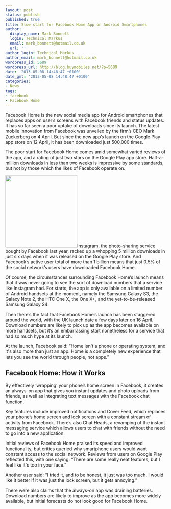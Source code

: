 ```yaml
---
layout: post
status: publish
published: true
title: Slow start for Facebook Home App on Android Smartphones
author:
  display_name: Mark Bonnett
  login: Technical Markus
  email: mark_bonnett@hotmail.co.uk
  url: ''
author_login: Technical Markus
author_email: mark_bonnett@hotmail.co.uk
wordpress_id: 5689
wordpress_url: http://blog.buymobiles.net/?p=5689
date: '2013-05-08 14:48:47 +0100'
date_gmt: '2013-05-08 14:48:47 +0100'
categories:
- News
tags:
- facebook
- Facebook Home
---
```

<p><span class="postStandFirst">Facebook Home is the new social media app for Android smartphones that replaces apps on user&rsquo;s screens with Facebook friends and status updates. It has so far seen a poor uptake of downloads since its launch. The latest mobile innovation from Facebook was unveiled by the firm&rsquo;s CEO Mark Zuckerberg on 4 April. But since the new app&rsquo;s launch on the Google Play app store on 12 April, it has been downloaded just 500,000 times.</span></p>
<p>The poor start for Facebook Home comes amid somewhat varied reviews of the app, and a rating of just two stars on the Google Play app store. Half-a-million downloads in less than two weeks is impressive by some standards, but not by those which the likes of Facebook operate on.</p>
<p style="text-align: left;"><img class="aligncenter" alt="" src="http://farm8.staticflickr.com/7354/8720901230_4c74a99205_m.jpg" width="225" height="225" />Instagram, the photo-sharing service bought by Facebook last year, racked up a whopping 5 million downloads in just six days when it was released on the Google Play store. And Facebook&rsquo;s active user total of more than 1 billion means that just 0.5% of the social network&rsquo;s users have downloaded Facebook Home.</p>
<p>Of course, the circumstances surrounding Facebook Home&rsquo;s launch means that it was never going to see the sort of download numbers that a service like Instagram had. For starts, the app is only available on a limited number of Android handsets at the moment, namely the Samsung Galaxy S3, the Galaxy Note 2, the HTC One X, the One X+, and the yet-to-be-released Samsung Galaxy S4.</p>
<p>Then there&rsquo;s the fact that Facebook Home&rsquo;s launch has been staggered around the world, with the UK launch date a few days later on 16 April. Download numbers are likely to pick up as the app becomes available on more handsets, but it&rsquo;s an embarrassing start nonetheless for a service that had so much hype at its launch.</p>
<p>At the launch, Facebook said: &ldquo;Home isn't a phone or operating system, and it's also more than just an app. Home is a completely new experience that lets you see the world through people, not apps.&rdquo;</p>
<h2><strong>Facebook Home: How it Works</strong></h2>
<p>By effectively &lsquo;wrapping&rsquo; your phone&rsquo;s home screen in Facebook, it creates an always-on app that gives you instant updates and photo uploads from friends, as well as integrating text messages with the Facebook chat function.</p>
<p>Key features include improved notifications and Cover Feed, which replaces your phone&rsquo;s home screen and lock screen with a constant stream of activity from Facebook. There&rsquo;s also Chat Heads, a revamping of the instant messaging service which allows users to chat with friends without the need to go into a new application.</p>
<p>Initial reviews of Facebook Home praised its speed and improved functionality, but critics queried why smartphone users would want constant access to the social network. Reviews from users on Google Play reflected this, with one saying: &ldquo;There are some really neat features, but I feel like it's too in your face.&rdquo;</p>
<p>Another user said: &ldquo;I tried it, and to be honest, it just was too much. I would like it better if it was just the lock screen, but it gets annoying.&rdquo;</p>
<p>There were also claims that the always-on app was draining batteries. Download numbers are likely to improve as the app becomes more widely available, but initial forecasts do not look good for Facebook Home.</p>
